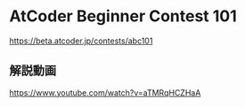 # AtCoder Beginner Contest 101
<https://beta.atcoder.jp/contests/abc101>

## 解説動画
<https://www.youtube.com/watch?v=aTMRqHCZHaA>
